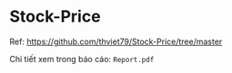 # Stock-Price

Ref: https://github.com/thviet79/Stock-Price/tree/master

Chi tiết xem trong báo cáo: `Report.pdf`

